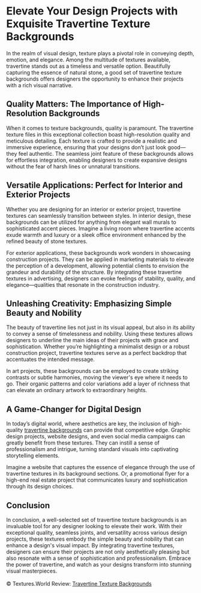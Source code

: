 <h1>Elevate Your Design Projects with Exquisite Travertine Texture Backgrounds</h1>
In the realm of visual design, texture plays a pivotal role in conveying depth, emotion, and elegance. Among the multitude of textures available, travertine stands out as a timeless and versatile option. Beautifully capturing the essence of natural stone, a good set of travertine texture backgrounds offers designers the opportunity to enhance their projects with a rich visual narrative.

<h2>Quality Matters: The Importance of High-Resolution Backgrounds</h2>
When it comes to texture backgrounds, quality is paramount. The travertine texture files in this exceptional collection boast high-resolution quality and meticulous detailing. Each texture is crafted to provide a realistic and immersive experience, ensuring that your designs don’t just look good—they feel authentic. The seamless joint feature of these backgrounds allows for effortless integration, enabling designers to create expansive designs without the fear of harsh lines or unnatural transitions.

<h2>Versatile Applications: Perfect for Interior and Exterior Projects</h2>
Whether you are designing for an interior or exterior project, travertine textures can seamlessly transition between styles. In interior design, these backgrounds can be utilized for anything from elegant wall murals to sophisticated accent pieces. Imagine a living room where travertine accents exude warmth and luxury or a sleek office environment enhanced by the refined beauty of stone textures.

For exterior applications, these backgrounds work wonders in showcasing construction projects. They can be applied in marketing materials to elevate the perception of a development, allowing potential clients to envision the grandeur and durability of the structure. By integrating these travertine textures in advertising, designers can evoke feelings of stability, quality, and elegance—qualities that resonate in the construction industry.

<h2>Unleashing Creativity: Emphasizing Simple Beauty and Nobility</h2>
The beauty of travertine lies not just in its visual appeal, but also in its ability to convey a sense of timelessness and nobility. Using these textures allows designers to underline the main ideas of their projects with grace and sophistication. Whether you’re highlighting a minimalist design or a robust construction project, travertine textures serve as a perfect backdrop that accentuates the intended message.

In art projects, these backgrounds can be employed to create striking contrasts or subtle harmonies, moving the viewer's eye where it needs to go. Their organic patterns and color variations add a layer of richness that can elevate an ordinary artwork to extraordinary heights.

<h2>A Game-Changer for Digital Design</h2>
In today’s digital world, where aesthetics are key, the inclusion of high-quality <a href="https://textures.world/stone/30-travertine-texture-backgrounds">travertine backgrounds</a> can provide that competitive edge. Graphic design projects, website designs, and even social media campaigns can greatly benefit from these textures. They can instill a sense of professionalism and intrigue, turning standard visuals into captivating storytelling elements.

Imagine a website that captures the essence of elegance through the use of travertine textures in its background sections. Or, a promotional flyer for a high-end real estate project that communicates luxury and sophistication through its design choices.

<h2>Conclusion</h2>
In conclusion, a well-selected set of travertine texture backgrounds is an invaluable tool for any designer looking to elevate their work. With their exceptional quality, seamless joints, and versatility across various design projects, these textures embody the simple beauty and nobility that can enhance a design's visual impact. By integrating travertine textures, designers can ensure their projects are not only aesthetically pleasing but also resonate with a sense of sophistication and professionalism. Embrace the power of travertine, and watch as your designs transform into stunning visual masterpieces.
<br><br>
© Textures.World Review: <a href="https://textures.world/stone/30-travertine-texture-backgrounds">Travertine Texture Backgrounds</a>
